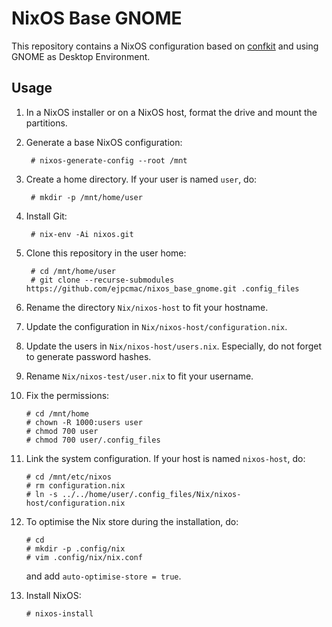 # NixOS Base GNOME

This repository contains a NixOS configuration based on
[confkit](https://github.com/ejpcmac/confkit) and using GNOME as Desktop
Environment.

## Usage

1. In a NixOS installer or on a NixOS host, format the drive and mount the
    partitions.

2. Generate a base NixOS configuration:

        # nixos-generate-config --root /mnt

3. Create a home directory. If your user is named `user`, do:

        # mkdir -p /mnt/home/user

4. Install Git:

        # nix-env -Ai nixos.git

5. Clone this repository in the user home:

        # cd /mnt/home/user
        # git clone --recurse-submodules https://github.com/ejpcmac/nixos_base_gnome.git .config_files

6. Rename the directory `Nix/nixos-host` to fit your hostname.

7. Update the configuration in `Nix/nixos-host/configuration.nix`.

8. Update the users in `Nix/nixos-host/users.nix`. Especially, do not forget to
    generate password hashes.

9. Rename `Nix/nixos-test/user.nix` to fit your username.

10. Fix the permissions:

        # cd /mnt/home
        # chown -R 1000:users user
        # chmod 700 user
        # chmod 700 user/.config_files

11. Link the system configuration. If your host is named `nixos-host`, do:

        # cd /mnt/etc/nixos
        # rm configuration.nix
        # ln -s ../../home/user/.config_files/Nix/nixos-host/configuration.nix

12. To optimise the Nix store during the installation, do:

        # cd
        # mkdir -p .config/nix
        # vim .config/nix/nix.conf

    and add `auto-optimise-store = true`.

13. Install NixOS:

        # nixos-install
